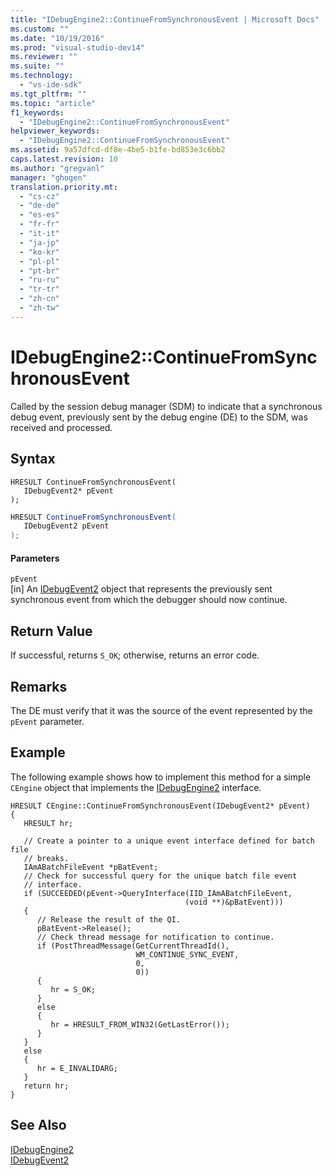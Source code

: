 ```yaml
---
title: "IDebugEngine2::ContinueFromSynchronousEvent | Microsoft Docs"
ms.custom: ""
ms.date: "10/19/2016"
ms.prod: "visual-studio-dev14"
ms.reviewer: ""
ms.suite: ""
ms.technology: 
  - "vs-ide-sdk"
ms.tgt_pltfrm: ""
ms.topic: "article"
f1_keywords: 
  - "IDebugEngine2::ContinueFromSynchronousEvent"
helpviewer_keywords: 
  - "IDebugEngine2::ContinueFromSynchronousEvent"
ms.assetid: 9a57dfcd-df8e-4be5-b1fe-bd853e3c6bb2
caps.latest.revision: 10
ms.author: "gregvanl"
manager: "ghogen"
translation.priority.mt: 
  - "cs-cz"
  - "de-de"
  - "es-es"
  - "fr-fr"
  - "it-it"
  - "ja-jp"
  - "ko-kr"
  - "pl-pl"
  - "pt-br"
  - "ru-ru"
  - "tr-tr"
  - "zh-cn"
  - "zh-tw"
---
```

# IDebugEngine2::ContinueFromSynchronousEvent
Called by the session debug manager (SDM) to indicate that a synchronous debug event, previously sent by the debug engine (DE) to the SDM, was received and processed.  
  
## Syntax  
  
```cpp#  
HRESULT ContinueFromSynchronousEvent(   
   IDebugEvent2* pEvent  
);  
```  
  
```c#  
HRESULT ContinueFromSynchronousEvent(   
   IDebugEvent2 pEvent  
);  
```  
  
#### Parameters  
 `pEvent`  
 [in] An [IDebugEvent2](../extensibility-debugger-reference/idebugevent2.md) object that represents the previously sent synchronous event from which the debugger should now continue.  
  
## Return Value  
 If successful, returns `S_OK`; otherwise, returns an error code.  
  
## Remarks  
 The DE must verify that it was the source of the event represented by the `pEvent` parameter.  
  
## Example  
 The following example shows how to implement this method for a simple `CEngine` object that implements the [IDebugEngine2](../extensibility-debugger-reference/idebugengine2.md) interface.  
  
```cpp#  
HRESULT CEngine::ContinueFromSynchronousEvent(IDebugEvent2* pEvent)  
{  
   HRESULT hr;  
  
   // Create a pointer to a unique event interface defined for batch file  
   // breaks.    
   IAmABatchFileEvent *pBatEvent;  
   // Check for successful query for the unique batch file event  
   // interface.  
   if (SUCCEEDED(pEvent->QueryInterface(IID_IAmABatchFileEvent,  
                                       (void **)&pBatEvent)))  
   {  
      // Release the result of the QI.  
      pBatEvent->Release();  
      // Check thread message for notification to continue.  
      if (PostThreadMessage(GetCurrentThreadId(),  
                            WM_CONTINUE_SYNC_EVENT,  
                            0,  
                            0))  
      {    
         hr = S_OK;  
      }  
      else  
      {  
         hr = HRESULT_FROM_WIN32(GetLastError());  
      }  
   }  
   else  
   {  
      hr = E_INVALIDARG;  
   }  
   return hr;  
}  
```  
  
## See Also  
 [IDebugEngine2](../extensibility-debugger-reference/idebugengine2.md)   
 [IDebugEvent2](../extensibility-debugger-reference/idebugevent2.md)